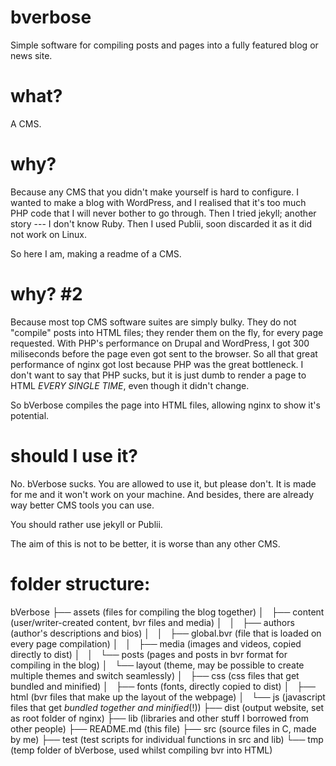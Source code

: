 # bverbose
Simple software for compiling posts and pages into a fully featured blog or news site.

# what?
A CMS.

# why?
Because any CMS that you didn't make yourself is hard to configure. I wanted to make a blog with WordPress, and I realised that it's too much PHP code that I will never bother to go through. Then I tried jekyll; another story --- I don't know Ruby. Then I used Publii, soon discarded it as it did not work on Linux.

So here I am, making a readme of a CMS.

# why? #2
Because most top CMS software suites are simply bulky. They do not "compile" posts into HTML files; they render them on the fly, for every page requested. With PHP's performance on Drupal and WordPress, I got 300 miliseconds before the page even got sent to the browser. So all that great performance of nginx got lost because PHP was the great bottleneck. I don't want to say that PHP sucks, but it is just dumb to render a page to HTML _EVERY SINGLE TIME_, even though it didn't change.

So bVerbose compiles the page into HTML files, allowing nginx to show it's potential.

# should I use it?
No. bVerbose sucks. You are allowed to use it, but please don't. It is made for me and it won't work on your machine. And besides, there are already way better CMS tools you can use.

You should rather use jekyll or Publii.

The aim of this is not to be better, it is worse than any other CMS.

# folder structure:
bVerbose
├── assets (files for compiling the blog together)
│   ├── content (user/writer-created content, bvr files and media)
│   │   ├── authors (author's descriptions and bios)
│   │   ├── global.bvr (file that is loaded on every page compilation)
│   │   ├── media (images and videos, copied directly to dist)
│   │   └── posts (pages and posts in bvr format for compiling in the blog)
│   └── layout (theme, may be possible to create multiple themes and switch seamlessly)
│       ├── css (css files that get bundled and minified)
│       ├── fonts (fonts, directly copied to dist)
│       ├── html (bvr files that make up the layout of the webpage)
│       └── js (javascript files that get *bundled together and minified*(!))
├── dist (output website, set as root folder of nginx)
├── lib (libraries and other stuff I borrowed from other people)
├── README.md (this file)
├── src (source files in C, made by me)
├── test (test scripts for individual functions in src and lib)
└── tmp (temp folder of bVerbose, used whilst compiling bvr into HTML)

